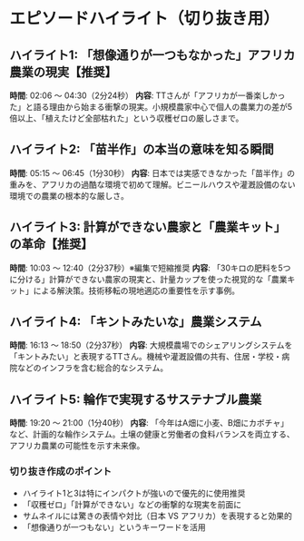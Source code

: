 # エピソードハイライト（切り抜き用）

## ハイライト1: 「想像通りが一つもなかった」アフリカ農業の現実【推奨】
**時間**: 02:06 〜 04:30（2分24秒）
**内容**: TTさんが「アフリカが一番楽しかった」と語る理由から始まる衝撃の現実。小規模農家中心で個人の農業力の差が5倍以上、「植えたけど全部枯れた」という収穫ゼロの厳しさまで。

## ハイライト2: 「苗半作」の本当の意味を知る瞬間
**時間**: 05:15 〜 06:45（1分30秒）
**内容**: 日本では実感できなかった「苗半作」の重みを、アフリカの過酷な環境で初めて理解。ビニールハウスや灌漑設備のない環境での農業の根本的な厳しさ。

## ハイライト3: 計算ができない農家と「農業キット」の革命【推奨】
**時間**: 10:03 〜 12:40（2分37秒）※編集で短縮推奨
**内容**: 「30キロの肥料を5つに分ける」計算ができない農家の現実と、計量カップを使った視覚的な「農業キット」による解決策。技術移転の現地適応の重要性を示す事例。

## ハイライト4: 「キントみたいな」農業システム
**時間**: 16:13 〜 18:50（2分37秒）
**内容**: 大規模農場でのシェアリングシステムを「キントみたい」と表現するTTさん。機械や灌漑設備の共有、住居・学校・病院などのインフラを含む総合的なシステム。

## ハイライト5: 輪作で実現するサステナブル農業
**時間**: 19:20 〜 21:00（1分40秒）
**内容**: 「今年はA畑に小麦、B畑にカボチャ」など、計画的な輪作システム。土壌の健康と労働者の食料バランスを両立する、アフリカ農業の可能性を示す未来像。

### 切り抜き作成のポイント
- ハイライト1と3は特にインパクトが強いので優先的に使用推奨
- 「収穫ゼロ」「計算ができない」などの衝撃的な現実を前面に
- サムネイルには驚きの表情や対比（日本 VS アフリカ）を表現すると効果的
- 「想像通りが一つもない」というキーワードを活用
